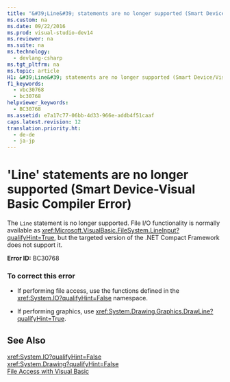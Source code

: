 ```yaml
---
title: "&#39;Line&#39; statements are no longer supported (Smart Device-Visual Basic Compiler Error)"
ms.custom: na
ms.date: 09/22/2016
ms.prod: visual-studio-dev14
ms.reviewer: na
ms.suite: na
ms.technology: 
  - devlang-csharp
ms.tgt_pltfrm: na
ms.topic: article
H1: &#39;Line&#39; statements are no longer supported (Smart Device/Visual Basic Compiler Error)
f1_keywords: 
  - vbc30768
  - bc30768
helpviewer_keywords: 
  - BC30768
ms.assetid: e7a17c77-06bb-4d33-966e-addb4f51caaf
caps.latest.revision: 12
translation.priority.ht: 
  - de-de
  - ja-jp
---
```

# &#39;Line&#39; statements are no longer supported (Smart Device-Visual Basic Compiler Error)
The `Line` statement is no longer supported. File I/O functionality is normally available as <xref:Microsoft.VisualBasic.FileSystem.LineInput?qualifyHint=True>, but the targeted version of the .NET Compact Framework does not support it.  
  
 **Error ID:** BC30768  
  
### To correct this error  
  
-   If performing file access, use the functions defined in the <xref:System.IO?qualifyHint=False> namespace.  
  
-   If performing graphics, use <xref:System.Drawing.Graphics.DrawLine?qualifyHint=True>.  
  
## See Also  
 <xref:System.IO?qualifyHint=False>   
 <xref:System.Drawing?qualifyHint=False>   
 [File Access with Visual Basic](../vs140/file-access-with-visual-basic.md)